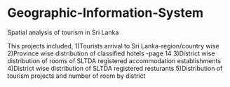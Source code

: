 # Geographic-Information-System
Spatial analysis of tourism in Sri Lanka

This projects included,
1)Tourists arrival to Sri Lanka-region/country wise
2)Province wise distribution of classified hotels -page 14
3)District wise distribution of rooms of SLTDA registered accommodation establishments
4)District wise distribution of SLTDA registered resturants
5)Distribution of tourism projects and number of room by district
